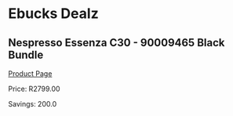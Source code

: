 
# Ebucks Dealz
## Nespresso Essenza C30 - 90009465 Black Bundle
[Product Page](https://www.ebucks.com/web/shop/productSelected.do?prodId=1158934123&catId=1157555110)

Price: R2799.00

Savings: 200.0


	